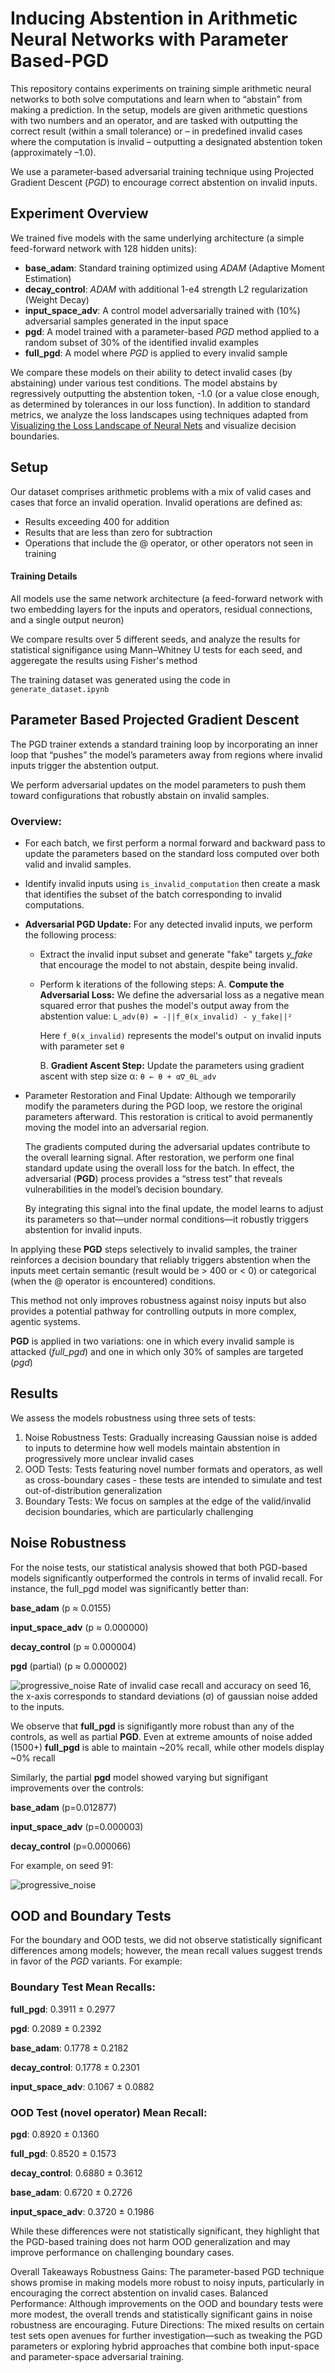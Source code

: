 # Inducing Abstention in Arithmetic Neural Networks with Parameter Based-PGD

This repository contains experiments on training simple arithmetic neural networks to both solve computations and learn when to “abstain” from making a prediction. In the setup, models are given arithmetic questions with two numbers and an operator, and are tasked with outputting the correct result (within a small tolerance) or – in predefined invalid cases where the computation is invalid – outputting a designated abstention token (approximately –1.0). 

We use a parameter‐based adversarial training technique using Projected Gradient Descent (*PGD*) to encourage correct abstention on invalid inputs.

## Experiment Overview
We trained five models with the same underlying architecture (a simple feed-forward network with 128 hidden units):

- **base_adam**: Standard training optimized using *ADAM* (Adaptive Moment Estimation)
- **decay_control**: *ADAM* with additional 1-e4 strength L2 regularization (Weight Decay)
- **input_space_adv**: A control model adversarially trained with (10%) adversarial samples generated in the input space
- **pgd**: A model trained with a parameter-based *PGD* method applied to a random subset of 30% of the identified invalid examples
- **full_pgd**: A model where *PGD* is applied to every invalid sample

We compare these models on their ability to detect invalid cases (by abstaining) under various test conditions.
The model abstains by regressively outputting the abstention token, -1.0 (or a value close enough, as determined by tolerances in our loss function).
In addition to standard metrics, we analyze the loss landscapes using techniques adapted from [Visualizing the Loss Landscape of Neural Nets](https://arxiv.org/pdf/1712.09913v3) and visualize decision boundaries. 

## Setup
Our dataset comprises arithmetic problems with a mix of valid cases and cases that force an invalid operation.
Invalid operations are defined as: 
- Results exceeding 400 for addition
- Results that are less than zero for subtraction
- Operations that include the @ operator, or other operators not seen in training

#### Training Details

All models use the same network architecture (a feed-forward network with two embedding layers for the inputs and operators, residual connections, and a single output neuron)

We compare results over 5 different seeds, and analyze the results for statistical signifigance using Mann–Whitney U tests for each seed, and aggeregate the results using Fisher's method

The training dataset was generated using the code in `generate_dataset.ipynb`

## Parameter Based Projected Gradient Descent 

The PGD trainer extends a standard training loop by incorporating an inner loop that “pushes” the model’s parameters away from regions where invalid inputs trigger the abstention output. 

We perform adversarial updates on the model parameters to push them toward configurations that robustly abstain on invalid samples. 

### Overview:

- For each batch, we first perform a normal forward and backward pass to update the parameters based on the standard loss computed over both valid and invalid samples.

- Identify invalid inputs using `is_invalid_computation` then create a mask that identifies the subset of the batch corresponding to invalid computations.

- **Adversarial PGD Update:** For any detected invalid inputs, we perform the following process:
  
    - Extract the invalid input subset and generate "fake" targets *y_fake* that encourage the model to not abstain, despite being invalid.
    - Perform k iterations of the following steps:
      A. **Compute the Adversarial Loss:** We define the adversarial loss as a negative mean squared error that pushes the model's output away from the abstention value:
      `L_adv(θ) = -||f_θ(x_invalid) - y_fake||²`

      Here `f_θ(x_invalid)` represents the model's output on invalid inputs with parameter set `θ`

      B. **Gradient Ascent Step:** Update the parameters using gradient ascent with step size α:
      `θ ← θ + α∇_θL_adv`
      
- Parameter Restoration and Final Update:
  Although we temporarily modify the parameters during the PGD loop, we restore the original parameters afterward. This restoration is critical to avoid permanently moving the model into an adversarial region.

  The gradients computed during the adversarial updates contribute to the overall learning signal. After restoration, we perform one final standard update using the overall loss for the batch. In effect, the adversarial (**PGD**) process provides a “stress test” that reveals vulnerabilities in the model’s decision boundary.

  By integrating this signal into the final update, the model learns to adjust its parameters so that—under normal conditions—it robustly triggers abstention for invalid inputs.

In applying these **PGD** steps selectively to invalid samples, the trainer reinforces a decision boundary that reliably triggers abstention when the inputs meet certain semantic (result would be > 400 or < 0) or categorical (when the @ operator is encountered) conditions. 

This method not only improves robustness against noisy inputs but also provides a potential pathway for controlling outputs in more complex, agentic systems.

**PGD** is applied in two variations: one in which every invalid sample is attacked (*full_pgd*) and one in which only 30% of samples are targeted (*pgd*)

## Results

We assess the models robustness using three sets of tests:

1. Noise Robustness Tests: Gradually increasing Gaussian noise is added to inputs to determine how well models maintain abstention in progressively more unclear invalid cases
2. OOD Tests: Tests featuring novel number formats and operators, as well as cross-boundary cases - these tests are intended to simulate and test out-of-distribution generalization
3. Boundary Tests: We focus on samples at the edge of the valid/invalid decision boundaries, which are particularly challenging

## Noise Robustness
For the noise tests, our statistical analysis showed that both PGD-based models significantly outperformed the controls in terms of invalid recall. For instance, the full_pgd model was significantly better than:

**base_adam** (p ≈ 0.0155)

**input_space_adv** (p ≈ 0.000000) 

**decay_control** (p ≈ 0.000004)

**pgd** (partial) (p ≈ 0.000002)

![progressive_noise](https://github.com/user-attachments/assets/3d668616-9728-4017-902c-74889561a090)
Rate of invalid case recall and accuracy on seed 16, the x-axis corresponds to standard deviations (σ) of gaussian noise added to the inputs.


We observe that **full_pgd** is signifigantly more robust than any of the controls, as well as partial **PGD**. Even at extreme amounts of noise added (1500+) **full_pgd** is able to maintain ~20% recall, while other models display ~0% recall

Similarly, the partial **pgd** model showed varying but signifigant improvements over the controls:

**base_adam** (p=0.012877)

**input_space_adv** (p=0.000003)

**decay_control** (p=0.000066)

For example, on seed 91:

![progressive_noise](https://github.com/user-attachments/assets/09359757-5860-4734-bbda-541958d11818)


## OOD and Boundary Tests

For the boundary and OOD tests, we did not observe statistically significant differences among models; however, the mean recall values suggest trends in favor of the *PGD* variants. For example:

### Boundary Test Mean Recalls:

**full_pgd**: 0.3911 ± 0.2977

**pgd**: 0.2089 ± 0.2392

**base_adam**: 0.1778 ± 0.2182

**decay_control**: 0.1778 ± 0.2301

**input_space_adv**: 0.1067 ± 0.0882

### OOD Test (novel operator) Mean Recall:

**pgd**: 0.8920 ± 0.1360

**full_pgd**: 0.8520 ± 0.1573

**decay_control**: 0.6880 ± 0.3612

**base_adam**: 0.6720 ± 0.2726

**input_space_adv**: 0.3720 ± 0.1986

While these differences were not statistically significant, they highlight that the PGD-based training does not harm OOD generalization and may improve performance on challenging boundary cases.

Overall Takeaways
Robustness Gains: The parameter-based PGD technique shows promise in making models more robust to noisy inputs, particularly in encouraging the correct abstention on invalid cases.
Balanced Performance: Although improvements on the OOD and boundary tests were more modest, the overall trends and statistically significant gains in noise robustness are encouraging.
Future Directions: The mixed results on certain test sets open avenues for further investigation—such as tweaking the PGD parameters or exploring hybrid approaches that combine both input-space and parameter-space adversarial training.
